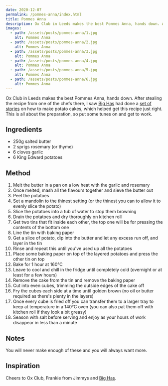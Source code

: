 ```yaml
---
date: 2020-12-07
permalink: /pommes-anna/index.html
title: Pommes Anna
description: Ox Club in Leeds makes the best Pommes Anna, hands down. After stealing the recipe from one of the chefs there, I saw Big Has had done a set of stories on how to make potato cakes, which helped get this recipe just right.
images:
  - path: /assets/posts/pommes-anna/1.jpg
    alt: Pommes Anna
  - path: /assets/posts/pommes-anna/2.jpg
    alt: Pommes Anna
  - path: /assets/posts/pommes-anna/3.jpg
    alt: Pommes Anna
  - path: /assets/posts/pommes-anna/4.jpg
    alt: Pommes Anna
  - path: /assets/posts/pommes-anna/5.jpg
    alt: Pommes Anna
  - path: /assets/posts/pommes-anna/6.jpg
    alt: Pommes Anna
---
```


Ox Club in Leeds makes the best Pommes Anna, hands down. After stealing the recipe from one of the chefs there, I saw [Big Has](https://www.instagram.com/bighas___/) had done a [set of stories](https://www.instagram.com/stories/highlights/17885818246801864/) on how to make potato cakes, which helped get this recipe just right. This is all about the preparation, so put some tunes on and get to work.

## Ingredients

* 250g salted butter
* 2 sprigs rosemary (or thyme)
* 6 cloves garlic
* 6 King Edward potatoes

## Method

1. Melt the butter in a pan on a low heat with the garlic and rosemary
1. Once melted, mash all the flavours together and sieve the butter out
1. Peel the potatoes
1. Set a mandolin to the thinest setting (or the thinest you can to allow it to evenly slice the potato)
1. Slice the potatoes into a tub of water to stop them browning
1. Drain the potatoes and dry thoroughly on kitchen roll
1. Get two tins that fit inside each other, the top one will be for pressing the contents of the bottom one
1. Line the tin with baking paper
1. Get a slice of potato, dip into the butter and let any excess run off, and layer in the tin
1. Rinse and repeat this until you've used up all the potatoes
1. Place some baking paper on top of the layered potatoes and press the other tin on top
1. Bake for 1 hour at 160°C
1. Leave to cool and chill in the fridge until completely cold (overnight or at least for a few hours)
1. Remove the cake from the tin and remove the baking paper
1. Cut into even cubes, trimming the outside edges of the cake off
1. Fry the cubes each side at a time until golden brown (no oil or butter required as there's plenty in the layers)
1. Once every cube is fried off you can transfer them to a larger tray to keep at temperature in a 140°C oven (you can also pat them off with kitchen roll if they look a bit greasy)
1. Season with salt before serving and enjoy as your hours of work disappear in less than a minute

## Notes

You will never make enough of these and you will always want more.

## Inspiration

Cheers to Ox Club, Frankie from Jimmys and [Big Has](https://www.instagram.com/bighas___/).

